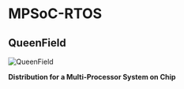 # MPSoC-RTOS
## QueenField

![QueenField](../main/icon.jpg)

**Distribution for a Multi-Processor System on Chip**
